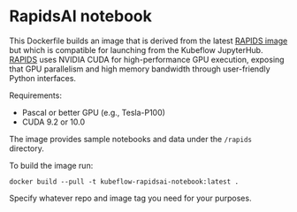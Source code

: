 # RapidsAI notebook

This Dockerfile builds an image that is derived from the latest [RAPIDS image](nvcr.io/nvidia/rapidsai/rapidsai:latest) but which is compatible for launching from the Kubeflow JupyterHub. [RAPIDS](https://devblogs.nvidia.com/gpu-accelerated-analytics-rapids/) uses NVIDIA CUDA for high-performance GPU execution, exposing that GPU parallelism and high memory bandwidth through user-friendly Python interfaces.

Requirements:
* Pascal or better GPU (e.g., Tesla-P100)
* CUDA 9.2 or 10.0

The image provides sample notebooks and data under the `/rapids` directory.

To build the image run:
```
docker build --pull -t kubeflow-rapidsai-notebook:latest .
```
Specify whatever repo and image tag you need for your purposes.
